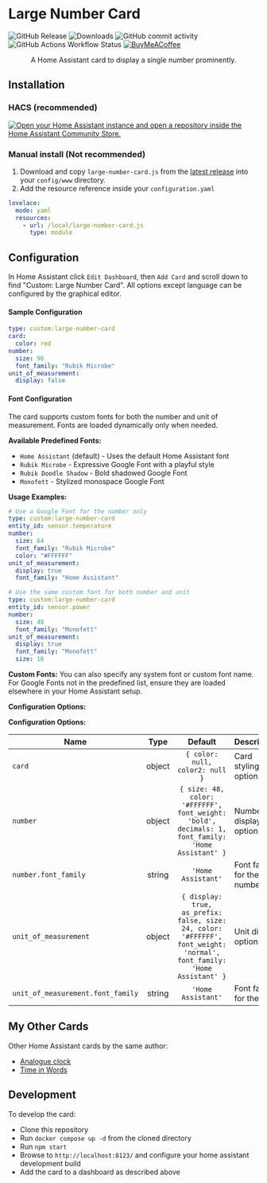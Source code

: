 [//]: # (Project title updated from copied templates)
# Large Number Card

![GitHub Release](https://img.shields.io/github/v/release/gaco79/large-number-card?style=for-the-badge)
![Downloads](https://img.shields.io/github/downloads/gaco79/large-number-card/total?style=for-the-badge)
![GitHub commit activity](https://img.shields.io/github/commit-activity/m/gaco79/large-number-card?style=for-the-badge)
![GitHub Actions Workflow Status](https://img.shields.io/github/actions/workflow/status/gaco79/large-number-card/cd.yml?style=for-the-badge)
[![BuyMeACoffee](https://img.shields.io/badge/-buy_me_a%C2%A0coffee-gray?logo=buy-me-a-coffee&style=for-the-badge)](https://www.buymeacoffee.com/gaco79)

<p align="center">A Home Assistant card to display a single number prominently.</p>


## Installation

### HACS (recommended)

[![Open your Home Assistant instance and open a repository inside the Home Assistant Community Store.](https://my.home-assistant.io/badges/hacs_repository.svg)](https://my.home-assistant.io/redirect/hacs_repository/?owner=gaco79&repository=large-number-card&category=plugin)

### Manual install (Not recommended)

1. Download and copy `large-number-card.js` from the [latest release](https://github.com/gaco79/large-number-card/releases/latest) into your `config/www` directory.
2. Add the resource reference inside your `configuration.yaml`

```yaml
lovelace:
  mode: yaml
  resources:
    - url: /local/large-number-card.js
      type: module
```

## Configuration

In Home Assistant click `Edit Dashboard`, then `Add Card` and scroll down to find "Custom: Large Number Card". All options except language can be configured by the graphical editor.

#### Sample Configuration

```YAML
type: custom:large-number-card
card:
  color: red
number:
  size: 96
  font_family: "Rubik Microbe"
unit_of_measurement:
  display: false
```

#### Font Configuration

The card supports custom fonts for both the number and unit of measurement. Fonts are loaded dynamically only when needed.

**Available Predefined Fonts:**
- `Home Assistant` (default) - Uses the default Home Assistant font
- `Rubik Microbe` - Expressive Google Font with a playful style
- `Rubik Doodle Shadow` - Bold shadowed Google Font
- `Monofett` - Stylized monospace Google Font

**Usage Examples:**

```YAML
# Use a Google Font for the number only
type: custom:large-number-card
entity_id: sensor.temperature
number:
  size: 64
  font_family: "Rubik Microbe"
  color: "#FFFFFF"
unit_of_measurement:
  display: true
  font_family: "Home Assistant"
```

```YAML
# Use the same custom font for both number and unit
type: custom:large-number-card
entity_id: sensor.power
number:
  size: 48
  font_family: "Monofett"
unit_of_measurement:
  display: true
  font_family: "Monofett"
  size: 16
```

**Custom Fonts:**
You can also specify any system font or custom font name. For Google Fonts not in the predefined list, ensure they are loaded elsewhere in your Home Assistant setup.

**Configuration Options:**

**Configuration Options:**

| Name                    |  Type  |                      Default                      | Description |
| ----------------------- | :----: | :-----------------------------------------------: | ----------- |
| `card`                  | object |   `{ color: null, color2: null }`               | Card styling options |
| `number`                | object |   `{ size: 48, color: '#FFFFFF', font_weight: 'bold', decimals: 1, font_family: 'Home Assistant' }` | Number display options |
| `number.font_family`    | string |   `'Home Assistant'`                            | Font family for the number |
| `unit_of_measurement`   | object |   `{ display: true, as_prefix: false, size: 24, color: '#FFFFFF', font_weight: 'normal', font_family: 'Home Assistant' }` | Unit display options |
| `unit_of_measurement.font_family` | string | `'Home Assistant'`                     | Font family for the unit |

## My Other Cards

Other Home Assistant cards by the same author:

- [Analogue clock](https://github.com/gaco79/clock-simple)
- [Time in Words](https://github.com/gaco79/gcclock-words)

## Development

To develop the card:

- Clone this repository
- Run `docker compose up -d` from the cloned directory
- Run `npm start`
- Browse to `http://localhost:8123/` and configure your home assistant development build
- Add the card to a dashboard as described above

